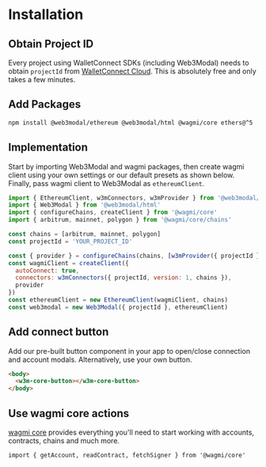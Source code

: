 # Installation

## Obtain Project ID

Every project using WalletConnect SDKs (including Web3Modal) needs to obtain `projectId` from [WalletConnect Cloud](https://cloud.walletconnect.com/). This is absolutely free and only takes a few minutes.

## Add Packages

```bash npm2yarn
npm install @web3modal/ethereum @web3modal/html @wagmi/core ethers@^5
```

## Implementation

Start by importing Web3Modal and wagmi packages, then create wagmi client using your own settings or our default presets as shown below. Finally, pass wagmi client to Web3Modal as `ethereumClient`.

```js
import { EthereumClient, w3mConnectors, w3mProvider } from '@web3modal/ethereum'
import { Web3Modal } from '@web3modal/html'
import { configureChains, createClient } from '@wagmi/core'
import { arbitrum, mainnet, polygon } from '@wagmi/core/chains'

const chains = [arbitrum, mainnet, polygon]
const projectId = 'YOUR_PROJECT_ID'

const { provider } = configureChains(chains, [w3mProvider({ projectId })])
const wagmiClient = createClient({
  autoConnect: true,
  connectors: w3mConnectors({ projectId, version: 1, chains }),
  provider
})
const ethereumClient = new EthereumClient(wagmiClient, chains)
const web3modal = new Web3Modal({ projectId }, ethereumClient)
```

## Add connect button

Add our pre-built button component in your app to open/close connection and account modals. Alternatively, use your own button.

```html
<body>
  <w3m-core-button></w3m-core-button>
</body>
```

## Use wagmi core actions

[wagmi core](https://wagmi.sh) provides everything you'll need to start working with accounts, contracts, chains and much more.

```tsx
import { getAccount, readContract, fetchSigner } from '@wagmi/core'
```
